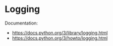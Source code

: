 # Logging

Documentation:
- https://docs.python.org/3/library/logging.html
- https://docs.python.org/3/howto/logging.html
